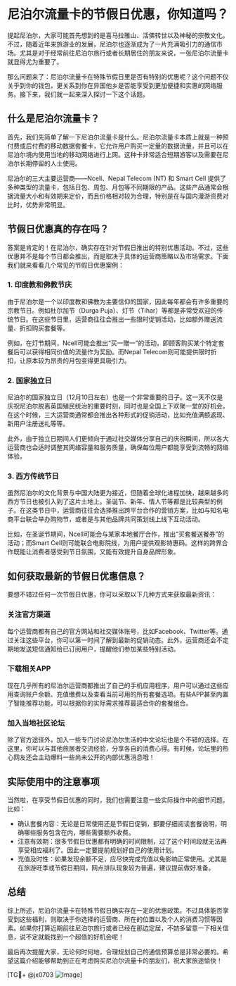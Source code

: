# 尼泊尔流量卡的节假日优惠，你知道吗？

提起尼泊尔，大家可能首先想到的是喜马拉雅山、活佛转世以及神秘的宗教文化。不过，随着近年来旅游业的发展，尼泊尔也逐渐成为了一片充满吸引力的通信市场。尤其是对于经常前往尼泊尔旅行或者长期居住的朋友来说，一张尼泊尔流量卡就显得尤为重要了。

那么问题来了：尼泊尔流量卡在特殊节假日里是否有特别的优惠呢？这个问题不仅关乎到你的钱包，更关系到你在异国他乡是否能享受到更加便捷和实惠的网络服务。接下来，我们就一起来深入探讨一下这个话题。

## 什么是尼泊尔流量卡？

首先，我们先简单了解一下尼泊尔流量卡是什么。尼泊尔流量卡本质上就是一种预付费或后付费的移动数据套餐卡，它允许用户购买一定量的数据流量，并且可以在尼泊尔境内使用当地的移动网络进行上网。这种卡非常适合短期游客以及需要在尼泊尔长期停留的人士使用。

尼泊尔的三大主要运营商——Ncell、Nepal Telecom (NT) 和 Smart Cell 提供了多种类型的流量卡，包括日包、周包、月包等不同期限的产品。这些产品通常会根据流量大小和有效期来定价，而且价格相对较为合理，特别是在与国内漫游资费对比时，优势非常明显。

## 节假日优惠真的存在吗？

答案是肯定的！在尼泊尔，确实存在针对节假日推出的特别优惠活动。不过，这些优惠并不是每个节日都会推出，而是取决于具体的运营商策略以及市场需求。下面我们就来看看几个常见的节假日优惠案例：

### 1. 印度教和佛教节庆

由于尼泊尔是一个以印度教和佛教为主要信仰的国家，因此每年都会有许多重要的宗教节日。例如杜尔加节（Durga Puja）、灯节（Tihar）等都是非常受欢迎的传统节日。在这些节日里，运营商往往会推出一些限时促销活动，比如额外赠送流量、折扣购买套餐等。

例如，在灯节期间，Ncell可能会推出“买一赠一”的活动，即顾客购买某个特定套餐后可以获得相同价值的流量作为奖励。而Nepal Telecom则可能提供限时折扣，让原本较为昂贵的月包变得更具吸引力。

### 2. 国家独立日

尼泊尔的国家独立日（12月10日左右）也是一个非常重要的日子。这一天不仅是庆祝尼泊尔脱离英国殖民统治的重要时刻，同时也是全国上下欢聚一堂的好机会。在这个时候，三大运营商通常都会推出各种形式的促销活动，比如充值满额返现、新用户注册送礼等等。

此外，由于独立日期间人们更倾向于通过社交媒体分享自己的庆祝瞬间，所以各大运营商也会适时调整其网络容量和服务质量，确保每位用户都能享受到流畅的网络体验。

### 3. 西方传统节日

虽然尼泊尔的文化背景与中国大陆更为接近，但随着全球化进程加快，越来越多的西方节日也被引入到了这片土地上。圣诞节、新年、情人节等都是比较典型的例子。在这类节日中，运营商往往会选择推出跨平台合作的营销方案，比如与知名电商平台联合举办购物节，或者是与其他品牌共同策划线上线下互动活动。

比如，在圣诞节期间，Ncell可能会与某家本地餐厅合作，推出“买套餐送餐券”的活动；而Smart Cell则可能联合电影院线，为用户提供观影特惠码。这样的跨界合作既能让消费者感受到节日氛围，又能有效提升自身品牌形象。

## 如何获取最新的节假日优惠信息？

要想不错过任何一次节假日优惠，你可以采取以下几种方式来获取最新资讯：

### 关注官方渠道

每个运营商都有自己的官方网站和社交媒体账号，比如Facebook、Twitter等。通过关注这些平台，你可以第一时间了解到最新的促销动态。此外，运营商还会不定期地发送短信通知给已订阅用户，提醒他们参加某些特别活动。

### 下载相关APP

现在几乎所有的尼泊尔运营商都推出了自己的手机应用程序，用户可以通过这些应用查询账户余额、充值缴费以及查看当前可用的所有套餐选项。有些APP甚至内置了智能推荐功能，可以根据你的实际需求推荐最适合你的套餐组合。

### 加入当地社区论坛

除了官方途径外，加入一些专门讨论尼泊尔生活的中文论坛也是个不错的选择。在这里，你可以与其他旅居者交流经验，分享各自的消费心得。有时候，论坛里的热心网友还会主动爆料一些尚未公开的内部优惠消息哦！

## 实际使用中的注意事项

当然啦，在享受节假日优惠的同时，我们也需要注意一些实际操作中的细节问题。比如：

- 确认套餐内容：无论是日常使用还是节假日促销，都要仔细阅读套餐说明，明确哪些服务包含在内，哪些需要额外收费。
- 注意有效期：很多节假日优惠都有明确的时间限制，过了这个时间段就无法再享受相应福利了。因此一定要提前规划好自己的使用计划。
- 充值及时性：如果发现余额不足，应尽快完成充值以免影响正常使用。尤其是在旅游旺季或节假日期间，网点排队现象较为普遍，建议提前做好准备。

## 总结

综上所述，尼泊尔流量卡在特殊节假日确实存在一定的优惠政策。不过具体能否享受到这些福利，则取决于你选择的运营商、所在的位置以及个人的消费习惯等因素。如果你打算近期前往尼泊尔旅行或者已经在那边定居，不妨多留意一下相关信息，说不定就能找到一个超值的好机会呢！

最后再次提醒大家，无论何时何地，合理规划自己的通信预算总是非常必要的。希望这篇介绍能够帮助到正在考虑购买尼泊尔流量卡的朋友们，祝大家旅途愉快！

[TG💪+ @jx0703 ![Image](https://github.com/user-attachments/assets/dbca1d08-cadb-493c-b0ec-ad6f7a83f270)]